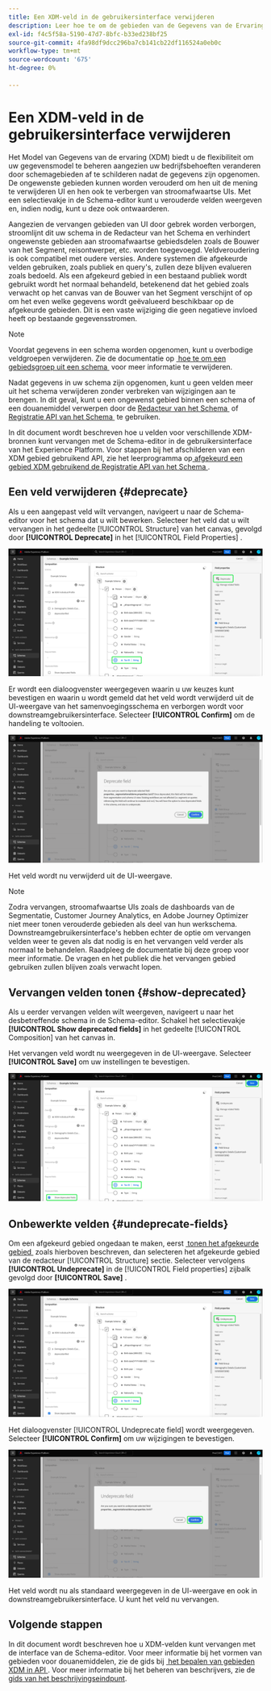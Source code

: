 ```yaml
---
title: Een XDM-veld in de gebruikersinterface verwijderen
description: Leer hoe te om de gebieden van de Gegevens van de Ervaring van het Model (XDM) te verwerpen gebruikend de Redacteur van het Schema binnen Experience Platform.
exl-id: f4c5f58a-5190-47d7-8bfc-b33ed238bf25
source-git-commit: 4fa98df9dcc296ba7cb141cb22df116524a0eb0c
workflow-type: tm+mt
source-wordcount: '675'
ht-degree: 0%

---
```


# Een XDM-veld in de gebruikersinterface verwijderen

Het Model van Gegevens van de ervaring (XDM) biedt u de flexibiliteit om uw gegevensmodel te beheren aangezien uw bedrijfsbehoeften veranderen door schemagebieden af te schilderen nadat de gegevens zijn opgenomen. De ongewenste gebieden kunnen worden verouderd om hen uit de mening te verwijderen UI en hen ook te verbergen van stroomafwaartse UIs. Met een selectievakje in de Schema-editor kunt u verouderde velden weergeven en, indien nodig, kunt u deze ook ontwaarderen.

Aangezien de vervangen gebieden van UI door gebrek worden verborgen, stroomlijnt dit uw schema in de Redacteur van het Schema en verhindert ongewenste gebieden aan stroomafwaartse gebiedsdelen zoals de Bouwer van het Segment, reisontwerper, etc. worden toegevoegd. Veldveroudering is ook compatibel met oudere versies. Andere systemen die afgekeurde velden gebruiken, zoals publiek en query&#39;s, zullen deze blijven evalueren zoals bedoeld. Als een afgekeurd gebied in een bestaand publiek wordt gebruikt wordt het normaal behandeld, betekenend dat het gebied zoals verwacht op het canvas van de Bouwer van het Segment verschijnt of op om het even welke gegevens wordt geëvalueerd beschikbaar op de afgekeurde gebieden. Dit is een vaste wijziging die geen negatieve invloed heeft op bestaande gegevensstromen.

>[!NOTE]
>
>Voordat gegevens in een schema worden opgenomen, kunt u overbodige veldgroepen verwijderen. Zie de documentatie op [&#x200B; hoe te om een gebiedsgroep uit een schema &#x200B;](../ui/resources/schemas.md#remove-fields) voor meer informatie te verwijderen.

Nadat gegevens in uw schema zijn opgenomen, kunt u geen velden meer uit het schema verwijderen zonder verbreken van wijzigingen aan te brengen. In dit geval, kunt u een ongewenst gebied binnen een schema of een douanemiddel verwerpen door de [&#x200B; Redacteur van het Schema &#x200B;](./create-schema-ui.md) of [&#x200B; Registratie API van het Schema &#x200B;](https://developer.adobe.com/experience-platform-apis/references/schema-registry/) te gebruiken.

In dit document wordt beschreven hoe u velden voor verschillende XDM-bronnen kunt vervangen met de Schema-editor in de gebruikersinterface van het Experience Platform. Voor stappen bij het afschilderen van een XDM gebied gebruikend API, zie het leerprogramma op [&#x200B; afgekeurd een gebied XDM gebruikend de Registratie API van het Schema &#x200B;](./field-deprecation-api.md).

## Een veld verwijderen {#deprecate}

Als u een aangepast veld wilt vervangen, navigeert u naar de Schema-editor voor het schema dat u wilt bewerken. Selecteer het veld dat u wilt vervangen in het gedeelte [!UICONTROL Structure] van het canvas, gevolgd door **[!UICONTROL Deprecate]** in het [!UICONTROL Field Properties] .

![&#x200B; de redacteur van het Schema met een geselecteerd gebied en benadrukt afgekeurd.](../images/tutorials/field-deprecation/deprecate-single-field.png)

Er wordt een dialoogvenster weergegeven waarin u uw keuzes kunt bevestigen en waarin u wordt gemeld dat het veld wordt verwijderd uit de UI-weergave van het samenvoegingsschema en verborgen wordt voor downstreamgebruikersinterface. Selecteer **[!UICONTROL Confirm]** om de handeling te voltooien.

![&#x200B; de Deprecate gebiedsdialoog met Bevestig benadrukte.](../images/tutorials/field-deprecation/deprecate-field-dialog.png)

Het veld wordt nu verwijderd uit de UI-weergave.

>[!NOTE]
>
>Zodra vervangen, stroomafwaartse UIs zoals de dashboards van de Segmentatie, Customer Journey Analytics, en Adobe Journey Optimizer niet meer tonen verouderde gebieden als deel van hun werkschema. Downstreamgebruikersinterface&#39;s hebben echter de optie om vervangen velden weer te geven als dat nodig is en het vervangen veld verder als normaal te behandelen. Raadpleeg de documentatie bij deze groep voor meer informatie. De vragen en het publiek die het vervangen gebied gebruiken zullen blijven zoals verwacht lopen.

## Vervangen velden tonen {#show-deprecated}

Als u eerder vervangen velden wilt weergeven, navigeert u naar het desbetreffende schema in de Schema-editor. Schakel het selectievakje **[!UICONTROL Show deprecated fields]** in het gedeelte [!UICONTROL Composition] van het canvas in.

Het vervangen veld wordt nu weergegeven in de UI-weergave. Selecteer **[!UICONTROL Save]** om uw instellingen te bevestigen.

![&#x200B; de Redacteur van het Schema met een geselecteerd gebied, toon verouderde gebieden en sparen benadrukte.](../images/tutorials/field-deprecation/show-deprecated-fields.png)

## Onbewerkte velden {#undeprecate-fields}

Om een afgekeurd gebied ongedaan te maken, eerst [&#x200B; tonen het afgekeurde gebied &#x200B;](#show-deprecated) zoals hierboven beschreven, dan selecteren het afgekeurde gebied van de redacteur [!UICONTROL Structure] sectie. Selecteer vervolgens **[!UICONTROL Undeprecate]** in de [!UICONTROL Field properties] zijbalk gevolgd door **[!UICONTROL Save]** .

![&#x200B; de Redacteur van het Schema met het afgekeurde gebied, Onafgekeurd, en sparen benadrukte.](../images/tutorials/field-deprecation/undeprecate-single-field.png)

Het dialoogvenster [!UICONTROL Undeprecate field] wordt weergegeven. Selecteer **[!UICONTROL Confirm]** om uw wijzigingen te bevestigen.

![&#x200B; de [!UICONTROL Undeprecate field] dialoog met Bevestig benadrukte.](../images/tutorials/field-deprecation/undeprecate-field-dialog.png)

Het veld wordt nu als standaard weergegeven in de UI-weergave en ook in downstreamgebruikersinterface. U kunt het veld nu vervangen.

## Volgende stappen

In dit document wordt beschreven hoe u XDM-velden kunt vervangen met de interface van de Schema-editor. Voor meer informatie bij het vormen van gebieden voor douanemiddelen, zie de gids bij [&#x200B; het bepalen van gebieden XDM in API &#x200B;](./custom-fields-api.md). Voor meer informatie bij het beheren van beschrijvers, zie de [&#x200B; gids van het beschrijvingseindpunt &#x200B;](../api/descriptors.md).

